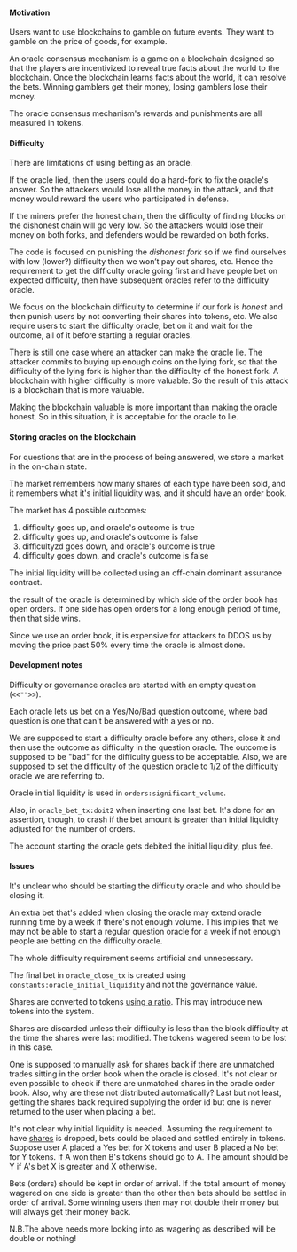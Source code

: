 #### Motivation

Users want to use blockchains to gamble on future events. They want to gamble on the price of goods, for example.

An oracle consensus mechanism is a game on a blockchain designed so that the players are incentivized to reveal true facts about the world to the blockchain. Once the blockchain learns facts about the world, it can resolve the bets. Winning gamblers get their money, losing gamblers lose their money.

The oracle consensus mechanism's rewards and punishments are all measured in tokens.

#### Difficulty

There are limitations of using betting as an oracle.

If the oracle lied, then the users could do a hard-fork to fix the oracle's answer. So the attackers would lose all the money in the attack, and that money would reward the users who participated in defense.

If the miners prefer the honest chain, then the difficulty of finding blocks on the dishonest chain will go very low. So the attackers would lose their money on both forks, and defenders would be rewarded on both forks.

The code is focused on punishing the _dishonest fork_ so if we find ourselves with low (lower?) difficulty then we won’t pay out shares, etc. Hence the requirement to get the difficulty oracle going first and have people bet on expected difficulty, then have subsequent oracles refer to the difficulty oracle.

We focus on the blockchain difficulty to determine if our fork is _honest_ and then punish users by not converting their shares into tokens, etc. We also require users to start the difficulty oracle, bet on it and wait for the outcome, all of it before starting a regular oracles. 

There is still one case where an attacker can make the oracle lie. The attacker commits to buying up enough coins on the lying fork, so that the difficulty of the lying fork is higher than the difficulty of the honest fork. A blockchain with higher difficulty is more valuable. So the result of this attack is a blockchain that is more valuable.

Making the blockchain valuable is more important than making the oracle honest. So in this situation, it is acceptable for the oracle to lie.

#### Storing oracles on the blockchain

For questions that are in the process of being answered, we store a market in the on-chain state.

The market remembers how many shares of each type have been sold, and it remembers what it's initial liquidity was, and it should have an order book.

The market has 4 possible outcomes:

1. difficulty goes up, and oracle's outcome is true
2. difficulty goes up, and oracle's outcome is false
3. difficultyzd goes down, and oracle's outcome is true
4. difficulty goes down, and oracle's outcome is false

The initial liquidity will be collected using an off-chain dominant assurance contract.

the result of the oracle is determined by which side of the order book has open orders. If one side has open orders for a long enough period of time, then that side wins.

Since we use an order book, it is expensive for attackers to DDOS us by moving the price past 50% every time the oracle is almost done.

#### Development notes

Difficulty or governance oracles are started with an empty question (`<<"">>`).

Each oracle lets us bet on a Yes/No/Bad question outcome, where bad question is one that can't be answered with a yes or no.

We are supposed to start a difficulty oracle before any others, close it and then use the outcome as difficulty in the question oracle. The outcome is supposed to be "bad" for the difficulty guess to be acceptable. Also, we are supposed to set the difficulty of the question oracle to 1/2 of the difficulty oracle we are referring to.

Oracle initial liquidity is used in `orders:significant_volume`. 

Also, in `oracle_bet_tx:doit2` when inserting one last bet. It's done for an assertion, though, to crash if the bet amount is greater than initial liquidity adjusted for the number of orders.

The account starting the oracle gets debited the initial liquidity, plus fee. 

#### Issues

It's unclear who should be starting the difficulty oracle and who should be closing it. 

An extra bet that's added when closing the oracle may extend oracle running time by a week if there's not enough volume. This implies that we may not be able to start a regular question oracle for a week if not enough people are betting on the difficulty oracle.

The whole difficulty requirement seems artificial and unnecessary. 

The final bet in `oracle_close_tx` is created using `constants:oracle_initial_liquidity` and not the governance value.

Shares are converted to tokens [using a ratio](shares.md). This may introduce new tokens into the system. 

Shares are discarded unless their difficulty is less than the block difficulty at the time the shares were last modified. The tokens wagered seem to be lost in this case. 

One is supposed to manually ask for shares back if there are unmatched trades sitting in the order book when the oracle is closed. It's not clear or even possible to check if there are unmatched shares in the oracle order book. Also, why are these not distributed automatically? Last but not least, getting the shares back required supplying the order id but one is never returned to the user when placing a bet.

It's not clear why initial liquidity is needed. Assuming the requirement to have [shares](shares.md) is dropped, bets could be placed and settled entirely in tokens. Suppose user A placed a Yes bet for X tokens and user B placed a No bet for Y tokens. If A won then B's tokens should go to A. The amount should be Y if A's bet X is greater and X otherwise. 

Bets (orders) should be kept in order of arrival. If the total amount of money wagered on one side is greater than the other then bets should be settled in order of arrival. Some winning users then may not double their money but will always get their money back. 

N.B.The above needs more looking into as wagering as described will be double or nothing!

